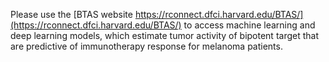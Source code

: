 Please use the [BTAS website https://rconnect.dfci.harvard.edu/BTAS/](https://rconnect.dfci.harvard.edu/BTAS/) to access  machine learning and deep learning models, which  estimate tumor activity of bipotent target that are predictive of immunotherapy response for melanoma patients.  
